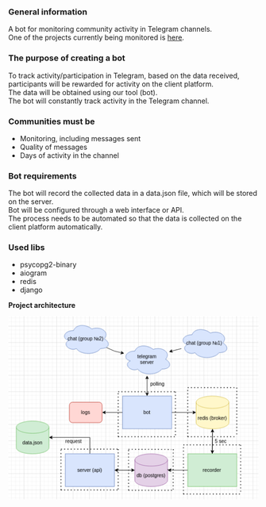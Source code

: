 ### **General information**

A bot for monitoring community activity in Telegram channels.\
One of the projects currently being monitored is [here](https://t.me/mizar_ai).

### ******The purpose of creating a bot****** 

To track activity/participation in Telegram, based on the data received, participants will be rewarded for activity on the client platform.\
The data will be obtained using our tool (bot).\
The bot will constantly track activity in the Telegram channel.

### **Communities must be**

* Monitoring, including messages sent
* Quality of messages
* Days of activity in the channel

### **Bot requirements**

The bot will record the collected data in a data.json file, which will be stored on the server.\
Bot will be configured through a web interface or API.\
The process needs to be automated so that the data is collected on the client platform automatically.   

### **Used libs** 
* psycopg2-binary
* aiogram
* redis
* django

**Project architecture**

![Project architecture](images/project.png "Title")



